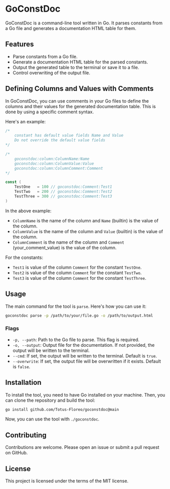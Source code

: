 # GoConstDoc

GoConstDoc is a command-line tool written in Go. It parses constants from a Go file and generates a documentation HTML table for them.

## Features

- Parse constants from a Go file.
- Generate a documentation HTML table for the parsed constants.
- Output the generated table to the terminal or save it to a file.
- Control overwriting of the output file.

## Defining Columns and Values with Comments

In GoConstDoc, you can use comments in your Go files to define the columns and their values for the generated documentation table. This is done by using a specific comment syntax.

Here's an example:

```go
/*
    constant has default value fields Name and Value
    Do not override the default value fields
*/

/*
	goconstdoc:column:ColumnName:Name 
	goconstdoc:column:ColumnValue:Value 
	goconstdoc:column:ColumnComment:Comment 
*/

const (
    TestOne   = 100 // goconstdoc:Comment:Test1 
    TestTwo   = 200 // goconstdoc:Comment:Test2 
    TestThree = 300 // goconstdoc:Comment:Test3 
)
```

In the above example:

- `ColumnName` is the name of the column and `Name` (builtin) is the value of the column.
- `ColumnValue` is the name of the column and `Value` (builtin) is the value of the column.
- `ColumnComment` is the name of the column and `Comment` (your_comment_value) is the value of the column.

For the constants:

- `Test1` is value of the column `Comment` for the constant `TestOne`.
- `Test2` is value of the column `Comment` for the constant `TestTwo`.
- `Test3` is value of the column `Comment` for the constant `TestThree`.

## Usage

The main command for the tool is `parse`. Here's how you can use it:

```bash
goconstdoc parse -p /path/to/your/file.go -o /path/to/output.html
```

### Flags

- `-p, --path`: Path to the Go file to parse. This flag is required.
- `-o, --output`: Output file for the documentation. If not provided, the output will be written to the terminal.
- `--cmd`: If set, the output will be written to the terminal. Default is `true`.
- `--overwrite`: If set, the output file will be overwritten if it exists. Default is `false`.

## Installation

To install the tool, you need to have Go installed on your machine. Then, you can clone the repository and build the tool:

```bash
go install github.com/Totus-Floreo/goconstdoc@main
```

Now, you can use the tool with `./goconstdoc`.

## Contributing

Contributions are welcome. Please open an issue or submit a pull request on GitHub.

## License

This project is licensed under the terms of the MIT license.
